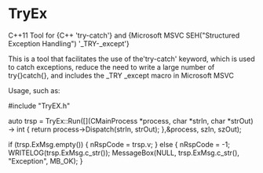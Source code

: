 # TryEx
C++11 Tool for {C++ 'try-catch'} and {Microsoft MSVC SEH("Structured Exception Handling") '_TRY-_except'}



This is a tool that facilitates the use of the'try-catch' keyword, 
which is used to catch exceptions, reduce the need to write a large number of try{}catch{}, and includes the _TRY _except macro in Microsoft MSVC


Usage, such as:

#include "TryEX.h"

auto trsp = TryEx::Run([](CMainProcess *process, char *strIn, char *strOut) -> int {
	return process->Dispatch(strIn, strOut);
},&process, szIn, szOut);

if (trsp.ExMsg.empty())
{
	nRspCode = trsp.v;
}
else
{
	nRspCode = -1;
	WRITELOG(trsp.ExMsg.c_str());
	MessageBox(NULL, trsp.ExMsg.c_str(), "Exception", MB_OK);
}







